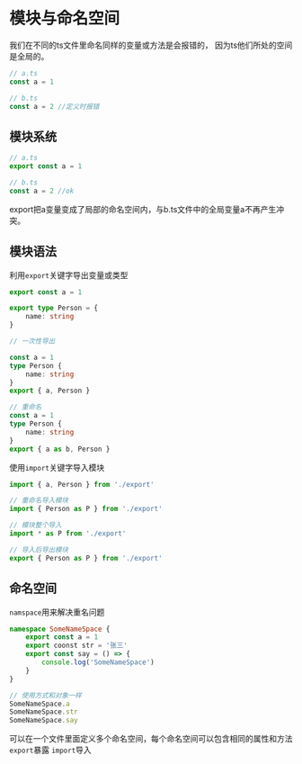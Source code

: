 # 模块与命名空间

我们在不同的ts文件里命名同样的变量或方法是会报错的， 因为ts他们所处的空间是全局的。
```ts
// a.ts
const a = 1

// b.ts
const a = 2 //定义时报错
```

## 模块系统

```ts
// a.ts
export const a = 1

// b.ts
const a = 2 //ok
```

export把a变量变成了局部的命名空间内，与b.ts文件中的全局变量a不再产生冲突。

## 模块语法

利用`export`关键字导出变量或类型
```ts
export const a = 1

export type Person = {
    name: string
}

// 一次性导出

const a = 1
type Person {
    name: string
}
export { a, Person }

// 重命名
const a = 1
type Person {
    name: string
}
export { a as b, Person }
```

使用`import`关键字导入模块
```ts
import { a, Person } from './export'

// 重命名导入模块
import { Person as P } from './export'

// 模块整个导入
import * as P from './export'

// 导入后导出模块
export { Person as P } from './export'
```

## 命名空间

`namspace`用来解决重名问题

```ts
namespace SomeNameSpace {
    export const a = 1
    export coonst str = '张三'
    export const say = () => {
        console.log('SomeNameSpace')
    }
}

// 使用方式和对象一样
SomeNameSpace.a
SomeNameSpace.str
SomeNameSpace.say
```

可以在一个文件里面定义多个命名空间，每个命名空间可以包含相同的属性和方法<br/>
`export`暴露 `import`导入